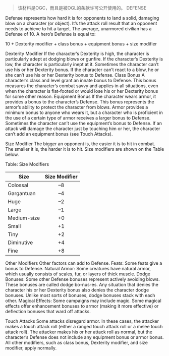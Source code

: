 > 该材料是OGC，而且是被OGL的条款许可公开使用的。
DEFENSE

Defense represents how hard it is for opponents to land a solid, damaging blow on a character (or object). It’s the attack roll result that an opponent needs to achieve to hit a target. The average, unarmored civilian has a Defense of 10. A hero’s Defense is equal to:

10 + Dexterity modifier + class bonus + equipment bonus + size modifier

Dexterity Modifier
If the character’s Dexterity is high, the character is particularly adept at dodging blows or gunfire. If the character’s Dexterity is low, the character is particularly inept at it.
Sometimes the character can’t use his or her Dexterity bonus. If the character can’t react to a blow, he or she can’t use his or her Dexterity bonus to Defense.
Class Bonus
A character’s class and level grant an innate bonus to Defense. This bonus measures the character’s combat savvy and applies in all situations, even when the character is flat-footed or would lose his or her Dexterity bonus for some other reason.
Equipment Bonus
If the character wears armor, it provides a bonus to the character’s Defense. This bonus represents the armor’s ability to protect the character from blows.
Armor provides a minimum bonus to anyone who wears it, but a character who is proficient in the use of a certain type of armor receives a larger bonus to Defense.
Sometimes the character can’t use the equipment’s bonus to Defense. If an attack will damage the character just by touching him or her, the character can’t add an equipment bonus (see Touch Attacks).

Size Modifier
The bigger an opponent is, the easier it is to hit in combat. The smaller it is, the harder it is to hit.  Size modifiers are shown on the Table below.

Table: Size Modifiers

|Size|Size Modifier|
|--------|:-----------------:|
|Colossal|–8|
|Gargantuan|–4|
|Huge|–2|
|Large|–1|
|Medium-size|+0|
|Small|+1|
|Tiny|+2|
|Diminutive|+4|
|Fine|+8|

Other Modifiers
Other factors can add to Defense.
Feats: Some feats give a bonus to Defense.
Natural Armor: Some creatures have natural armor, which usually consists of scales, fur, or layers of thick muscle.
Dodge Bonuses: Some other Defense bonuses represent actively avoiding blows. These bonuses are called dodge bo-nus-es. Any situation that denies the character his or her Dexterity bonus also denies the character dodge bonuses. Unlike most sorts of bonuses, dodge bonuses stack with each other.
Magical Effects: Some campaigns may include magic. Some magical effects offer enhancement bonuses to armor (making it more effective) or deflection bonuses that ward off attacks.

Touch Attacks
Some attacks disregard armor.  In these cases, the attacker makes a touch attack roll (either a ranged touch attack roll or a melee touch attack roll). The attacker makes his or her attack roll as normal, but the character’s Defense does not include any equipment bonus or armor bonus. All other modifiers, such as class bonus, Dexterity modifier, and size modifier, apply normally.

